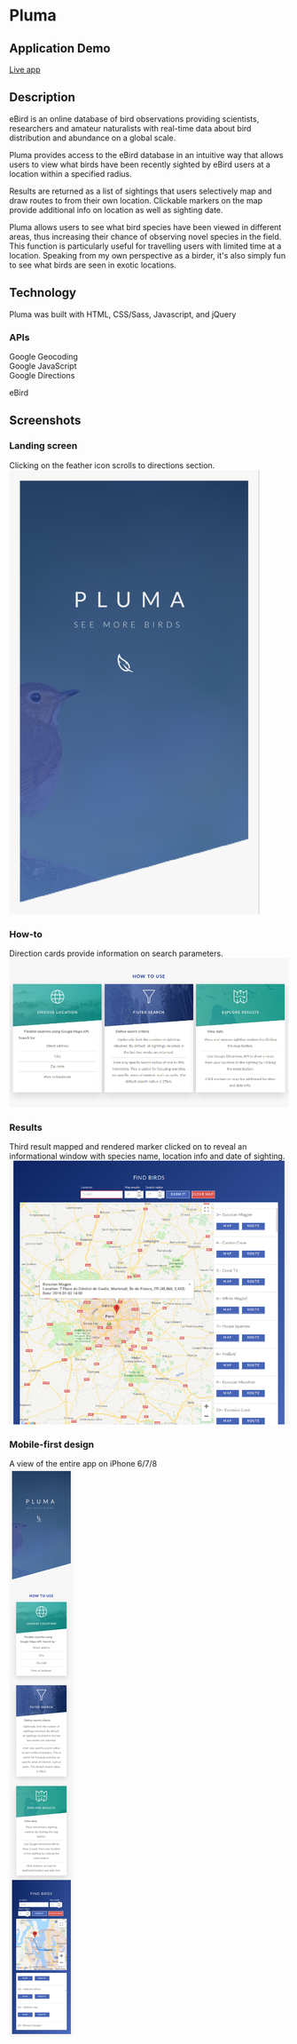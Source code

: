 # Pluma

## Application Demo
[Live app](https://chefthomas.github.io/pluma/ "Pluma ")

## Description
eBird is an online database of bird observations providing scientists, researchers and amateur naturalists with real-time data about bird distribution and abundance on a global scale. 

Pluma provides access to the eBird database in an intuitive way that allows users to view what birds have been recently sighted by eBird users at a location within a specified radius. 

Results are returned as a list of sightings that users selectively map and draw routes to from their own location. Clickable markers on the map provide additional info on location as well as sighting date. 

Pluma allows users to see what bird species have been viewed in different areas, thus increasing their chance of observing novel species in the field. This function is particularly useful for travelling users with limited time at a location. Speaking from my own perspective as a birder, it's also simply fun to see what birds are seen in exotic locations. 

## Technology
Pluma was built with HTML, CSS/Sass, Javascript, and jQuery

### APIs
Google Geocoding <br>
Google JavaScript <br>
Google Directions <br>

eBird

## Screenshots

### Landing screen
Clicking on the feather icon scrolls to directions section.<br>
![Landing screen](/screenshots/landing-screen-mobile.png) 


### How-to
Direction cards provide information on search parameters.<br>
![Directions](/screenshots/directions-desktop.png) <br>

### Results
Third result mapped and rendered marker clicked on to reveal an informational window with species name, location info and date of sighting.<br>
![Results](/screenshots/results-desktop.png)


### Mobile-first design
A view of the entire app on iPhone 6/7/8 <br>
![Responsive design](/screenshots/full-page-mobile.png)

